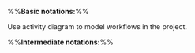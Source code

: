%%**Basic notations:**%%

<panel type="danger" header="`W10.2a` Can use basic activity diagram notations :star:" expanded no-close>
  <include src="../../book/modeling/modelingBehaviors/activityDiagrams/embed-inOtherContext.md" boilerplate />
  <panel header="{{glyphicon_folder_close}} Evidence" expanded>

Use activity diagram to model workflows in the project.

  </panel>
</panel>

%%**Intermediate notations:**%%

<panel type="info" header="`W10.2b` Can use rakes in activity diagrams :star::star::star:" expanded no-close>
  <include src="../../book/uml/activityDiagrams/basicNotations/rakes/embed-inOtherContext.md" boilerplate />
<!-- TODO: add evidence -->
</panel>

<panel type="success" header="`W10.2c` Can use swimlanes in activity diagrams :star::star::star::star:" expanded no-close>
  <include src="../../book/uml/activityDiagrams/basicNotations/swimlanes/embed-inOtherContext.md" boilerplate />
<!-- TODO: add evidence -->
</panel>
